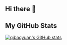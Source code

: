 ## Hi there 👋

<!--
**qibaoyuan/qibaoyuan** is a ✨ _special_ ✨ repository because its `README.md` (this file) appears on your GitHub profile.

Here are some ideas to get you started:

- 🔭 I’m currently working on ...
- 🌱 I’m currently learning ...
- 👯 I’m looking to collaborate on ...
- 🤔 I’m looking for help with ...
- 💬 Ask me about ...
- 📫 How to reach me: ...
- 😄 Pronouns: ...
- ⚡ Fun fact: ...
-->

## My GitHub Stats
[![qibaoyuan's GitHub stats](https://github-readme-stats.vercel.app/api?username=qibaoyuan)](https://github.com/qibaoyuan/)
